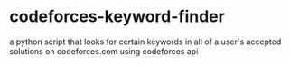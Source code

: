 # codeforces-keyword-finder
a python script that looks for certain keywords in all of a user's accepted solutions on codeforces.com using codeforces api
